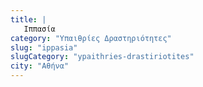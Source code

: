 ```yaml
---
title: |
   Ιππασία
category: "Υπαιθρίες Δραστηριότητες"
slug: "ippasia"
slugCategory: "ypaithries-drastiriotites"
city: "Αθήνα"
---
```


